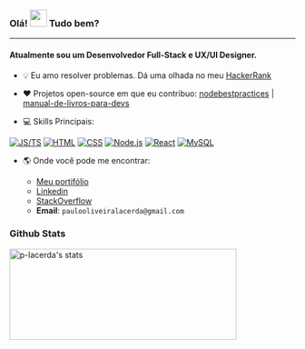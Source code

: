 
### Olá! <img src="https://raw.githubusercontent.com/kaueMarques/kaueMarques/master/hi.gif" width="30px"> Tudo bem?</h3>
  
- - -
  
#### Atualmente sou um **Desenvolvedor Full-Stack** e UX/UI Designer.

- 💡 Eu amo resolver problemas. Dá uma olhada no meu [HackerRank](https://www.hackerrank.com/paulolacerda)
- ❤️ Projetos open-source em que eu contribuo: [nodebestpractices](https://github.com/p-lacerda/nodebestpractices) | [manual-de-livros-para-devs](https://github.com/Emanuelit/Manual-de-Livros-para-Devs)

- 💻 Skills Principais:

[![JS/TS](https://img.shields.io/static/v1?label=&message=JS/TS&color=3878C6&logo=javascript&logoColor=FFFFFF)](https://www.typescriptlang.org/)
[![HTML](https://img.shields.io/static/v1?label=&message=HTML&color=E34F26&logo=HTML5&logoColor=FFFFFF)]()
[![CSS](https://img.shields.io/static/v1?label=&message=CSS&color=1572B6&logo=CSS3&logoColor=FFFFFF)]()
[![Node.js](https://img.shields.io/static/v1?label=&message=Node.js&color=47d147&logo=node.js&logoColor=FFFFFF)](https://nodejs.org/en/) 
[![React](https://img.shields.io/static/v1?label=&message=React&color=ff751a&logo=React&logoColor=FFFFFF)](https://reactjs.org/) 
[![MySQL](https://img.shields.io/static/v1?label=&message=MySQL&color=00000F&logo=MySQL&logoColor=FFFFFF)](https://www.mysql.com/)

- 🌎 Onde você pode me encontrar:

  - [Meu portifólio](https://www.paulodetasso.me)
  - [Linkedin](https://www.linkedin.com/in/tassolacerda/)
  - [StackOverflow](https://stackoverflow.com/users/16568893/paulo-de-tasso)
  - **Email**: `paulooliveiralacerda@gmail.com`

<div align="left">
  <h3>Github Stats</h3>
<img width="400em" height="160em" src="https://github-readme-stats.vercel.app/api?username=p-lacerda&count_private=true&show_icons=true&include_all_commits=true&theme=github_dark" alt="p-lacerda's stats"/>
</div>



